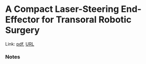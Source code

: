 
# A Compact Laser-Steering End-Effector for Transoral Robotic Surgery

Link: [pdf](zotero://select/items/@Bothner2019Compact), [URL](https://ieeexplore.ieee.org/document/8968255/)

### Notes